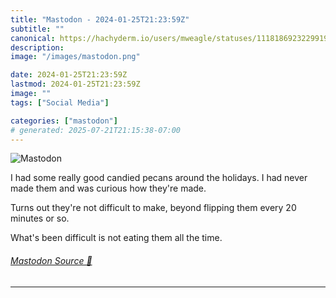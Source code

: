 ```yaml
---
title: "Mastodon - 2024-01-25T21:23:59Z"
subtitle: ""
canonical: https://hachyderm.io/users/mweagle/statuses/111818692322991996
description:
image: "/images/mastodon.png"

date: 2024-01-25T21:23:59Z
lastmod: 2024-01-25T21:23:59Z
image: ""
tags: ["Social Media"]

categories: ["mastodon"]
# generated: 2025-07-21T21:15:38-07:00
---
```

![Mastodon](/images/mastodon.png)

<p>I had some really good candied pecans around the holidays. I had never made them and was curious how they&#39;re made. </p><p>Turns out they&#39;re not difficult to make, beyond flipping them every 20 minutes or so. </p><p>What&#39;s been difficult is not eating them all the time.</p>


###### [Mastodon Source 🐘](https://hachyderm.io/@mweagle/111818692322991996)

___
